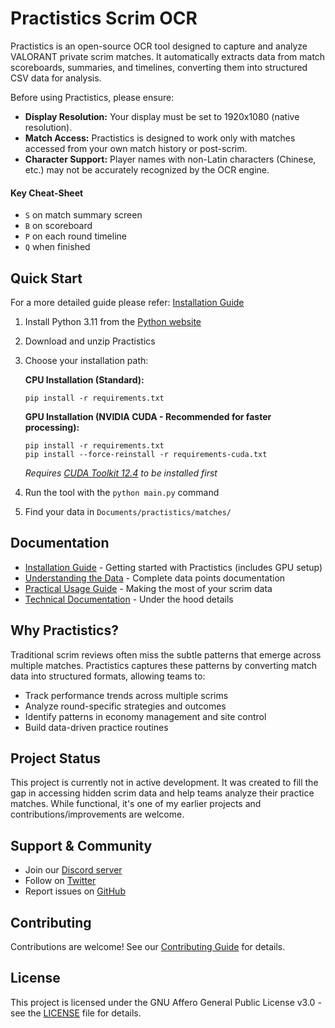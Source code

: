 # Practistics Scrim OCR

Practistics is an open-source OCR tool designed to capture and analyze VALORANT private scrim matches. It automatically extracts data from match scoreboards, summaries, and timelines, converting them into structured CSV data for analysis.

Before using Practistics, please ensure:

- **Display Resolution:** Your display must be set to 1920x1080 (native resolution).
- **Match Access:** Practistics is designed to work only with matches accessed from your own match history or post-scrim.
- **Character Support:** Player names with non-Latin characters (Chinese, etc.) may not be accurately recognized by the OCR engine.


#### Key Cheat-Sheet
   - `S` on match summary screen
   - `B` on scoreboard
   - `P` on each round timeline
   - `Q` when finished

## Quick Start 

For a more detailed guide please refer: [Installation Guide](docs/INSTALLATION.md)

1. Install Python 3.11 from the [Python website](https://www.python.org/downloads/release/python-3116/)
2. Download and unzip Practistics
3. Choose your installation path:

   **CPU Installation (Standard):**
   ```
   pip install -r requirements.txt
   ```

   **GPU Installation (NVIDIA CUDA - Recommended for faster processing):**
   ```
   pip install -r requirements.txt
   pip install --force-reinstall -r requirements-cuda.txt
   ```
   *Requires [CUDA Toolkit 12.4](https://developer.nvidia.com/cuda-12-4-0-download-archive) to be installed first*

4. Run the tool with the `python main.py` command
5. Find your data in `Documents/practistics/matches/`

## Documentation

- [Installation Guide](docs/INSTALLATION.md) - Getting started with Practistics (includes GPU setup)
- [Understanding the Data](docs/DATA_STRUCTURE.md) - Complete data points documentation
- [Practical Usage Guide](docs/USAGE.md) - Making the most of your scrim data
- [Technical Documentation](docs/TECHNICAL.md) - Under the hood details

## Why Practistics?

Traditional scrim reviews often miss the subtle patterns that emerge across multiple matches. Practistics captures these patterns by converting match data into structured formats, allowing teams to:
- Track performance trends across multiple scrims
- Analyze round-specific strategies and outcomes
- Identify patterns in economy management and site control
- Build data-driven practice routines

## Project Status

This project is currently not in active development. It was created to fill the gap in accessing hidden scrim data and help teams analyze their practice matches. While functional, it's one of my earlier projects and contributions/improvements are welcome.

## Support & Community

- Join our [Discord server](https://discord.gg/2eQ85rcQSQ)
- Follow on [Twitter](https://twitter.com/tam0w)
- Report issues on [GitHub](https://github.com/yourusername/practistics/issues)

## Contributing

Contributions are welcome! See our [Contributing Guide](CONTRIBUTING.md) for details.

## License

This project is licensed under the GNU Affero General Public License v3.0 - see the [LICENSE](LICENSE) file for details.
